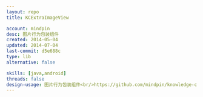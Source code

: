 ```yaml
---
layout: repo
title: KCExtraImageView

account: mindpin
desc: 图片行为包装组件
created: 2014-05-04
updated: 2014-07-04
last-commit: d5e688c
type: lib
alternative: false

skills: [java,android]
threads: false
design-usage: 图片行为包装组件<br/>https://github.com/mindpin/knowledge-camp/wiki/%E5%9B%BE%E7%89%87%E8%A1%8C%E4%B8%BA%E5%8C%85%E8%A3%85%E7%BB%84%E4%BB%B6
---
```

